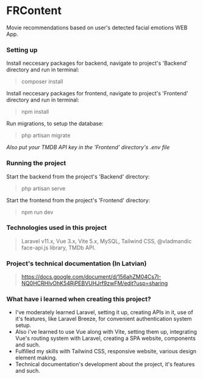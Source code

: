 # FRContent
Movie recommendations based on user's detected facial emotions WEB App.

### Setting up
Install neccesary packages for backend, navigate to project's 'Backend' directory and run in terminal:
> composer install

Install neccesary packages for frontend, navigate to project's 'Frontend' directory and run in terminal:
> npm install

Run migrations, to setup the database:
> php artisan migrate

_Also put your TMDB API key in the 'Frontend' directory's .env file_

### Running the project
Start the backend from the project's 'Backend' directory:
> php artisan serve

Start the frontend from the project's 'Frontend' directory:
> npm run dev

### Technologies used in this project
> Laravel v11.x, Vue 3.x, Vite 5.x, MySQL, Tailwind CSS, @vladmandic face-api.js library, TMDb API.

### Project's technical documentation (In Latvian)
> https://docs.google.com/document/d/156ahZM04Cs7I-NQ0HCRHlvOhK54RjPEBVUHJrf9zwFM/edit?usp=sharing

### What have i learned when creating this project?
- I've moderately learned Laravel, setting it up, creating APIs in it, use of it's features, like Laravel Breeze, for convenient authentication system setup.
- Also i've learned to use Vue along with Vite, setting them up, integrating Vue's routing system with Laravel, creating a SPA website, components and such.
- Fulfilled my skills with Tailwind CSS, responsive website, various design element making.
- Technical documentation's development about the project, it's features and such.
